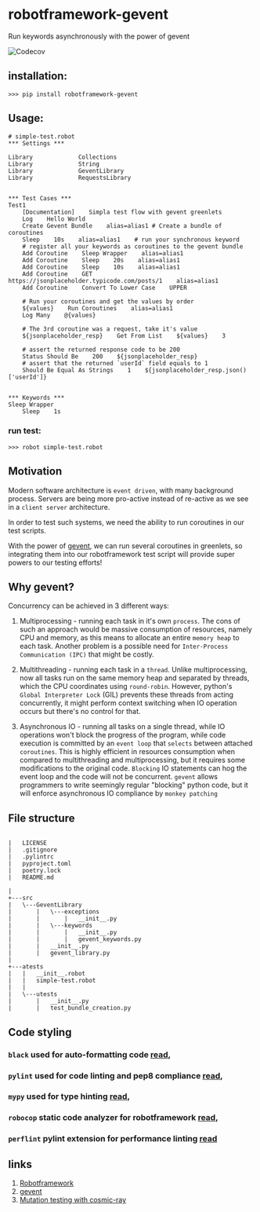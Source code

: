 # robotframework-gevent
Run keywords asynchronously with the power of gevent

![Codecov](https://img.shields.io/codecov/c/github/eldaduzman/robotframework-gevent?style=flat-square)


## installation:
```
>>> pip install robotframework-gevent
```

## Usage:

```
# simple-test.robot
*** Settings ***

Library             Collections
Library             String
Library             GeventLibrary
Library             RequestsLibrary


*** Test Cases ***
Test1
    [Documentation]    Simpla test flow with gevent greenlets
    Log    Hello World
    Create Gevent Bundle    alias=alias1 # Create a bundle of coroutines
    Sleep    10s    alias=alias1    # run your synchronous keyword
    # register all your keywords as coroutines to the gevent bundle
    Add Coroutine    Sleep Wrapper    alias=alias1
    Add Coroutine    Sleep    20s    alias=alias1
    Add Coroutine    Sleep    10s    alias=alias1
    Add Coroutine    GET    https://jsonplaceholder.typicode.com/posts/1    alias=alias1
    Add Coroutine    Convert To Lower Case    UPPER

    # Run your coroutines and get the values by order
    ${values}    Run Coroutines    alias=alias1
    Log Many    @{values}

    # The 3rd coroutine was a request, take it's value
    ${jsonplaceholder_resp}    Get From List    ${values}    3

    # assert the returned response code to be 200
    Status Should Be    200    ${jsonplaceholder_resp}
    # assert that the returned `userId` field equals to 1
    Should Be Equal As Strings    1    ${jsonplaceholder_resp.json()['userId']}


*** Keywords ***
Sleep Wrapper
    Sleep    1s

```
### run test:
```
>>> robot simple-test.robot
```
## Motivation

Modern software architecture is `event driven`, with many background process.
Servers are being more pro-active instead of re-active as we see in a `client server` architecture.

In order to test such systems, we need the ability to run coroutines in our test scripts.

With the power of [gevent](http://www.gevent.org/), we can run several coroutines in greenlets, so integrating them into our robotframework test script will provide super powers to our testing efforts!

## Why gevent?

Concurrency can be achieved in 3 different ways:

1.  Multiprocessing - running each task in it's own `process`.
    The cons of such an approach would be massive consumption of resources, namely CPU and memory, as this means to allocate an entire `memory heap` to each task.
    Another problem is a possible need for `Inter-Process Communication (IPC)` that might be costly.

2.  Multithreading - running each task in a `thread`.
    Unlike multiprocessing, now all tasks run on the same memory heap and separated by threads, which the CPU coordinates using `round-robin`.
    However, python's  `Global Interpreter Lock` (GIL) prevents these threads from acting concurrently, it might perform context switching when IO operation occurs but there's no control for that.


3.  Asynchronous IO - running all tasks on a single thread, while IO operations won't block the progress of the program, while code execution is committed by an   `event loop` that `selects` between attached `coroutines`.
    This is highly efficient in resources consumption when compared to multithreading and multiprocessing, but it requires some modifications to the original code.
    `Blocking` IO statements can hog the event loop and the code will not be concurrent.
    `gevent` allows programmers to write seemingly regular "blocking" python code, but it will enforce asynchronous IO compliance by `monkey patching`

## File structure
```

|   LICENSE
|   .gitignore
|   .pylintrc
|   pyproject.toml
|   poetry.lock
|   README.md

|           
+---src
|   \---GeventLibrary
|       |   \---exceptions
|       |       |   __init__.py
|       |   \---keywords
|       |       |   __init__.py
|       |       |   gevent_keywords.py
|       |   __init__.py
|       |   gevent_library.py
|               
+---atests
|   |   __init__.robot
|   |   simple-test.robot
|   |   
|   \---utests
|       |   __init__.py
|       |   test_bundle_creation.py

```
## Code styling
### `black` used for auto-formatting code [read](https://pypi.org/project/black/),
### `pylint` used for code linting and pep8 compliance [read](https://pypi.org/project/pylint/),
### `mypy` used for type hinting [read](https://pypi.org/project/mypy/),
### `robocop` static code analyzer for robotframework [read](https://pypi.org/project/robotframework-robocop/),
### `perflint` pylint extension for performance linting [read](https://betterprogramming.pub/use-perflint-a-performance-linter-for-python-eae8e54f1e99)

## links
1. [Robotframework](https://robotframework.org/)
2. [gevent](http://www.gevent.org/)
3. [Mutation testing with cosmic-ray](https://python.plainenglish.io/python-mutation-testing-with-cosmic-ray-4b78eb9e0676)